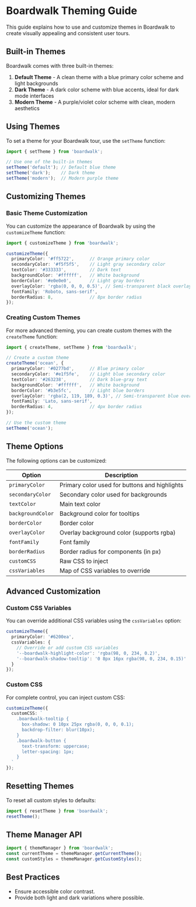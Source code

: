 # Boardwalk Theming Guide

This guide explains how to use and customize themes in Boardwalk to create visually appealing and consistent user tours.

## Built-in Themes

Boardwalk comes with three built-in themes:

1. **Default Theme** - A clean theme with a blue primary color scheme and light backgrounds
2. **Dark Theme** - A dark color scheme with blue accents, ideal for dark mode interfaces
3. **Modern Theme** - A purple/violet color scheme with clean, modern aesthetics

## Using Themes

To set a theme for your Boardwalk tour, use the `setTheme` function:

```typescript
import { setTheme } from 'boardwalk';

// Use one of the built-in themes
setTheme('default'); // Default blue theme
setTheme('dark');    // Dark theme
setTheme('modern');  // Modern purple theme
```

## Customizing Themes

### Basic Theme Customization

You can customize the appearance of Boardwalk by using the `customizeTheme` function:

```typescript
import { customizeTheme } from 'boardwalk';

customizeTheme({
  primaryColor: '#ff5722',      // Orange primary color
  secondaryColor: '#f5f5f5',    // Light gray secondary color
  textColor: '#333333',         // Dark text
  backgroundColor: '#ffffff',   // White background
  borderColor: '#e0e0e0',       // Light gray borders
  overlayColor: 'rgba(0, 0, 0, 0.5)', // Semi-transparent black overlay
  fontFamily: 'Roboto, sans-serif',
  borderRadius: 8,              // 8px border radius
});
```

### Creating Custom Themes

For more advanced theming, you can create custom themes with the `createTheme` function:

```typescript
import { createTheme, setTheme } from 'boardwalk';

// Create a custom theme
createTheme('ocean', {
  primaryColor: '#0277bd',      // Blue primary color
  secondaryColor: '#e1f5fe',    // Light blue secondary color
  textColor: '#263238',         // Dark blue-gray text
  backgroundColor: '#ffffff',   // White background
  borderColor: '#b3e5fc',       // Light blue borders
  overlayColor: 'rgba(2, 119, 189, 0.3)', // Semi-transparent blue overlay
  fontFamily: 'Lato, sans-serif',
  borderRadius: 4,              // 4px border radius
});

// Use the custom theme
setTheme('ocean');
```

## Theme Options

The following options can be customized:

| Option | Description |
|--------|-------------|
| `primaryColor` | Primary color used for buttons and highlights |
| `secondaryColor` | Secondary color used for backgrounds |
| `textColor` | Main text color |
| `backgroundColor` | Background color for tooltips |
| `borderColor` | Border color |
| `overlayColor` | Overlay background color (supports rgba) |
| `fontFamily` | Font family |
| `borderRadius` | Border radius for components (in px) |
| `customCSS` | Raw CSS to inject |
| `cssVariables` | Map of CSS variables to override |

## Advanced Customization

### Custom CSS Variables

You can override additional CSS variables using the `cssVariables` option:

```typescript
customizeTheme({
  primaryColor: '#6200ea',
  cssVariables: {
    // Override or add custom CSS variables
    '--boardwalk-highlight-color': 'rgba(98, 0, 234, 0.2)',
    '--boardwalk-shadow-tooltip': '0 8px 16px rgba(98, 0, 234, 0.15)'
  }
});
```

### Custom CSS

For complete control, you can inject custom CSS:

```typescript
customizeTheme({
  customCSS: `
    .boardwalk-tooltip {
      box-shadow: 0 10px 25px rgba(0, 0, 0, 0.1);
      backdrop-filter: blur(10px);
    }
    .boardwalk-button {
      text-transform: uppercase;
      letter-spacing: 1px;
    }
  `
});
```

## Resetting Themes

To reset all custom styles to defaults:

```typescript
import { resetTheme } from 'boardwalk';
resetTheme();
```

## Theme Manager API

```typescript
import { themeManager } from 'boardwalk';
const currentTheme = themeManager.getCurrentTheme();
const customStyles = themeManager.getCustomStyles();
```

## Best Practices
- Ensure accessible color contrast.
- Provide both light and dark variations where possible.
